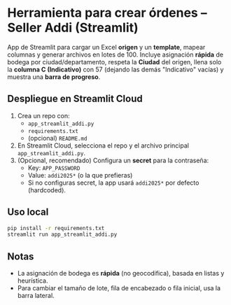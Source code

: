 
# Herramienta para crear órdenes – Seller Addi (Streamlit)

App de Streamlit para cargar un Excel **origen** y un **template**, mapear columnas y generar archivos en lotes de 100. 
Incluye asignación **rápida** de bodega por ciudad/departamento, respeta la **Ciudad** del origen, 
llena solo la **columna C (Indicativo)** con 57 (dejando las demás "Indicativo" vacías) y muestra una **barra de progreso**.

## Despliegue en Streamlit Cloud
1. Crea un repo con:
   - `app_streamlit_addi.py`
   - `requirements.txt`
   - (opcional) `README.md`
2. En Streamlit Cloud, selecciona el repo y el archivo principal `app_streamlit_addi.py`.
3. (Opcional, recomendado) Configura un **secret** para la contraseña:
   - Key: `APP_PASSWORD`
   - Value: `addi2025*` (o la que prefieras)
   - Si no configuras secret, la app usará `addi2025*` por defecto (hardcoded).

## Uso local
```bash
pip install -r requirements.txt
streamlit run app_streamlit_addi.py
```

## Notas
- La asignación de bodega es **rápida** (no geocodifica), basada en listas y heurística.
- Para cambiar el tamaño de lote, fila de encabezado o fila inicial, usa la barra lateral.
